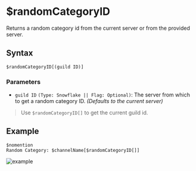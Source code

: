 # $randomCategoryID
Returns a random category id from the current server or from the provided server.

## Syntax
```
$randomCategoryID[(guild ID)]
```
### Parameters
- `guild ID` `(Type: Snowflake || Flag: Optional)`: The server from which to get a random category ID. _(Defaults to the current server)_
> Use `$randomCategoryID[]` to get the current guild id.

## Example
```
$nomention
Random Category: $channelName[$randomCategoryID[]]
```
![example](https://user-images.githubusercontent.com/113303649/212499161-5878db9c-0a1a-412b-b34b-b04268f904fc.png)
